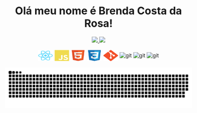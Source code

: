 <div>
  
  <h1 align="center">
    Olá meu nome é Brenda Costa da Rosa!
  </h1>
</div>
<div align="center">
  <a href="https://github.com/brendacostarosa">
    <img height="150em" src="https://github-readme-stats.vercel.app/api?username=brendacostarosa&count_private=true&include_all_commits=true&show_icons=true&theme=dark&hide_border=false&show_owner=true"/>
    <img height="150em" src="https://github-readme-stats.vercel.app/api/top-langs/?username=brendacostarosa&theme=dark&hide_border=false&&layout=compact"/>
  </a>
</div>

<div align="center" valign="top"><br>
  <img align="center" alt="React" height="30" width="40" src="https://raw.githubusercontent.com/devicons/devicon/master/icons/react/react-original.svg">
  <img align="center" alt="Js" height="30" width="40" src="https://raw.githubusercontent.com/devicons/devicon/master/icons/javascript/javascript-plain.svg">
  <img align="center" alt="HTML" height="30" width="40" src="https://raw.githubusercontent.com/devicons/devicon/master/icons/html5/html5-original.svg">
  <img align="center" alt="CSS" height="30" width="40" src="https://raw.githubusercontent.com/devicons/devicon/master/icons/css3/css3-original.svg">
  <img align="center" alt="git" height="30" width="40" src="https://raw.githubusercontent.com/devicons/devicon/master/icons/git/git-original.svg">
  <img align="center" alt="git" height="30" width="40" src="https://cdn.jsdelivr.net/gh/devicons/devicon/icons/github/github-original.svg">
  <img align="center" alt="git" height="30" width="40" src="https://cdn.jsdelivr.net/gh/devicons/devicon/icons/linux/linux-original.svg">
  <img align="center" alt="git" height="30" width="40" src="https://cdn.jsdelivr.net/gh/devicons/devicon/icons/vscode/vscode-original.svg">

</div><br>

<div align="center">
<picture>
  <source media="(prefers-color-scheme: dark)" srcset="https://raw.githubusercontent.com/BrendaCostaRosa/BrendaCostaRosa/output/github-contribution-grid-snake-dark.svg">
  <source media="(prefers-color-scheme: light)" srcset="https://raw.githubusercontent.com/BrendaCostaRosa/BrendaCostaRosa/output/github-contribution-grid-snake.svg">
  <img alt="github contribution grid snake animation" src="https://raw.githubusercontent.com/BrendaCostaRosa/BrendaCostaRosa/output/github-contribution-grid-snake.svg">
</picture>
</div>

